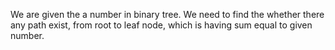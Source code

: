 We are given the a number in binary tree. We need to find the whether there any path exist, from root to leaf node, which is having sum equal to given number.
